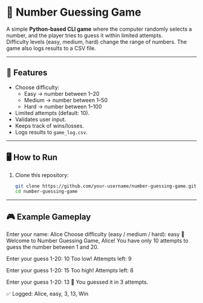 # 🎯 Number Guessing Game

A simple **Python-based CLI game** where the computer randomly selects a number, and the player tries to guess it within limited attempts.  
Difficulty levels (easy, medium, hard) change the range of numbers. The game also logs results to a CSV file.

---

## 🚀 Features
- Choose difficulty:
  - Easy → number between 1–20
  - Medium → number between 1–50
  - Hard → number between 1–100
- Limited attempts (default: 10).
- Validates user input.
- Keeps track of wins/losses.
- Logs results to `game_log.csv`.

---

## 🖥️ How to Run

1. Clone this repository:
   ```bash
   git clone https://github.com/your-username/number-guessing-game.git
   cd number-guessing-game

---

## 🎮 Example Gameplay

Enter your name: Alice
Choose difficulty (easy / medium / hard): easy
🎯 Welcome to Number Guessing Game, Alice!
You have only 10 attempts to guess the number between 1 and 20.

Enter your guess 1-20: 10
Too low!
Attempts left: 9

Enter your guess 1-20: 15
Too high!
Attempts left: 8

Enter your guess 1-20: 13
🎉 You guessed it in 3 attempts.

✅ Logged: Alice, easy, 3, 13, Win

